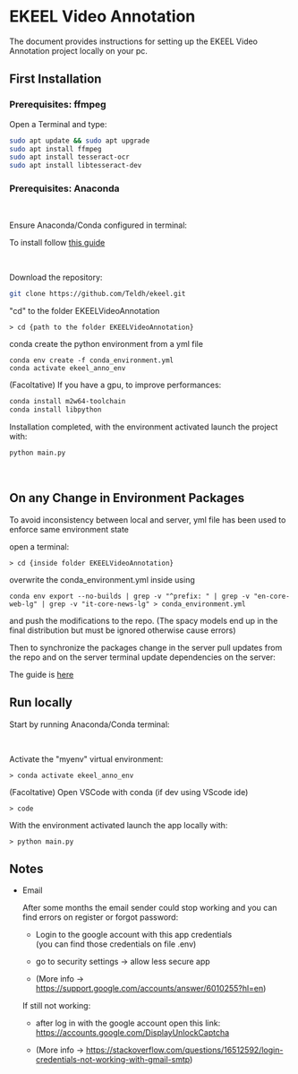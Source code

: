 # EKEEL Video Annotation
The document provides instructions for setting up the EKEEL Video Annotation project locally on your pc.

## First Installation

### Prerequisites: ffmpeg

Open a Terminal and type:
```bash
sudo apt update && sudo apt upgrade
sudo apt install ffmpeg
sudo apt install tesseract-ocr
sudo apt install libtesseract-dev
```

### Prerequisites: Anaconda  

<br>

Ensure Anaconda/Conda configured in terminal:

To install follow [this guide](../../prerequisites/conda.md) 

<br>

Download the repository:
```bash 
git clone https://github.com/Teldh/ekeel.git
```

"cd" to the folder EKEELVideoAnnotation

    > cd {path to the folder EKEELVideoAnnotation}


conda create the python environment from a yml file
```
conda env create -f conda_environment.yml
conda activate ekeel_anno_env
```

(Facoltative) If you have a gpu, to improve performances:
```bash
conda install m2w64-toolchain
conda install libpython
```

Installation completed, with the environment activated launch the project with:
```bash
python main.py
```

<br>

## On any Change in Environment Packages 

To avoid inconsistency between local and server, yml file has been used to enforce same environment state

open a terminal:

    > cd {inside folder EKEELVideoAnnotation}


overwrite the conda_environment.yml inside using
```
conda env export --no-builds | grep -v "^prefix: " | grep -v "en-core-web-lg" | grep -v "it-core-news-lg" > conda_environment.yml
```
and push the modifications to the repo. (The spacy models end up in the final distribution but must be ignored otherwise cause errors)

Then to synchronize the packages change in the server pull updates from the repo and on the server terminal update dependencies on the server:

The guide is [here](deploy.md#update-and-setup-video-annotation-app)



## Run locally

Start by running Anaconda/Conda terminal:

<br>

Activate the "myenv" virtual environment:

    > conda activate ekeel_anno_env

(Facoltative) Open VSCode with conda (if dev using VScode ide)

    > code

With the environment activated launch the app locally with:

    > python main.py


## Notes
    
- Email 

    After some months the email sender could stop working and you can find errors on register or forgot password:

    * Login to the google account with this app credentials   
    (you can find those credentials on file .env) 
    
    * go to security settings -> allow less secure app

    * (More info -> https://support.google.com/accounts/answer/6010255?hl=en)

    If still not working:

    * after log in with the google account open this link:  
      https://accounts.google.com/DisplayUnlockCaptcha

    * (More info -> https://stackoverflow.com/questions/16512592/login-credentials-not-working-with-gmail-smtp)